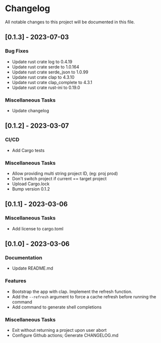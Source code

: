 # Changelog

All notable changes to this project will be documented in this file.

## [0.1.3] - 2023-07-03

### Bug Fixes

- Update rust crate log to 0.4.19
- Update rust crate serde to 1.0.164
- Update rust crate serde_json to 1.0.99
- Update rust crate clap to 4.3.10
- Update rust crate clap_complete to 4.3.1
- Update rust crate rust-ini to 0.19.0

### Miscellaneous Tasks

- Update changelog

## [0.1.2] - 2023-03-07

### CI/CD

- Add Cargo tests

### Miscellaneous Tasks

- Allow providing multi string project ID, (eg: proj prod)
- Don't switch project if current == target project
- Upload Cargo.lock
- Bump version 0.1.2

## [0.1.1] - 2023-03-06

### Miscellaneous Tasks

- Add license to cargo.toml

## [0.1.0] - 2023-03-06

### Documentation

- Update README.md

### Features

- Bootstrap the app with clap. Implement the refresh function.
- Add the `--refresh` argument to force a cache refresh before running the command
- Add command to generate shell completions

### Miscellaneous Tasks

- Exit without returning a project upon user abort
- Configure Github actions; Generate CHANGELOG.md

